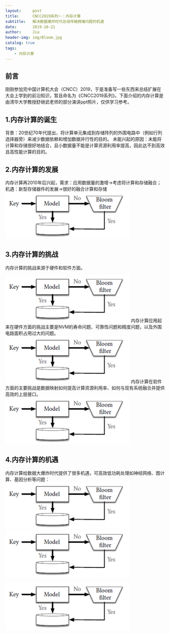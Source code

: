```yaml
---
layout:     post
title:      CNCC2019系列一：内存计算
subtitle:   解决数据爆炸时代总线传输拥堵问题的机遇
date:       2019-10-21
author:     Jia
header-img: img/Bloom.jpg
catalog: true
tags:
    - 内存计算
---
```

## 前言
刚刚参加完中国计算机大会（CNCC）2019，于是准备写一些东西来总结扩展在大会上学到的前沿知识，暂且命名为《CNCC2019系列》。下面介绍的内存计算是由清华大学教授舒继武老师的部分演讲ppt照片，仅供学习参考。

## 1.内存计算的诞生

背景：20世纪70年代提出，将计算单元集成到存储阵列的外围电路中（例如行列选择器旁）来减少数据依赖和增加数据并行性的目的。
未能兴起的原因：未能将计算和存储很好地结合，且小数据量不能是计算资源利用率提高，因此达不到高效且高性能计算的目的。

## 2.内存计算的发展

内存计算再2010年后兴起，需求：应用数据量的激增->考虑将计算和存储融合；机遇：新型存储器件的发展->很好的融合计算和存储
![image](https://raw.githubusercontent.com/JingnanJia/jingnanjia.github.io/master/img/11.png)

## 3.内存计算的挑战
内存计算的挑战来源于硬件和软件方面。

![image](https://raw.githubusercontent.com/JingnanJia/jingnanjia.github.io/master/img/11.png)
内存计算应用起来在硬件方面的挑战主要是NVM的寿命问题、可靠性问题和精度问题，以及外围电路面积占用过大的问题。
![image](https://raw.githubusercontent.com/JingnanJia/jingnanjia.github.io/master/img/11.png)
内存计算在软件方面的主要挑战是数据映射如何提高计算资源利用率、如何与现有系统融合并提供高效的上层接口。
![image](https://raw.githubusercontent.com/JingnanJia/jingnanjia.github.io/master/img/11.png)


## 4.内存计算的机遇

内存计算给数据大爆炸时代提供了很多机遇，可高效低功耗处理如神经网络、图计算、基因分析等问题：
![image](https://raw.githubusercontent.com/JingnanJia/jingnanjia.github.io/master/img/11.png)
![image](https://raw.githubusercontent.com/JingnanJia/jingnanjia.github.io/master/img/11.png)

![image](https://raw.githubusercontent.com/JingnanJia/jingnanjia.github.io/master/img/11.png)









